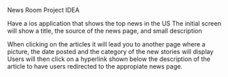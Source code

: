 News Room Project IDEA

Have a ios application that shows the top news in the US
The initial screen will show a title, the source of the news page, and small description

When clicking on the articles it will lead you to another page where a picture, the date posted and the category of the new stories will display
Users will then click on a hyperlink shown below the description of the article to have users redirected to the appropiate news page.